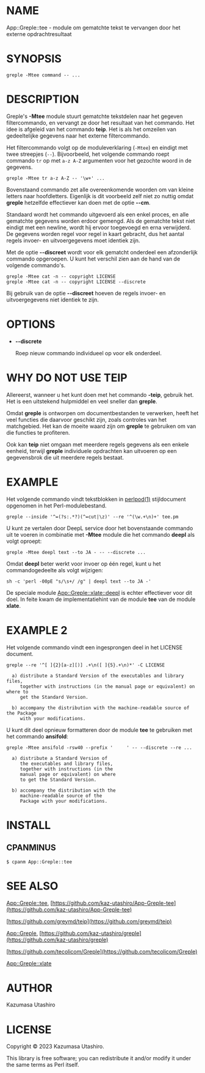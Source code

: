 # NAME

App::Greple::tee - module om gematchte tekst te vervangen door het externe opdrachtresultaat

# SYNOPSIS

    greple -Mtee command -- ...

# DESCRIPTION

Greple's **-Mtee** module stuurt gematchte tekstdelen naar het gegeven filtercommando, en vervangt ze door het resultaat van het commando. Het idee is afgeleid van het commando **teip**. Het is als het omzeilen van gedeeltelijke gegevens naar het externe filtercommando.

Het filtercommando volgt op de moduleverklaring (`-Mtee`) en eindigt met twee streepjes (`--`). Bijvoorbeeld, het volgende commando roept commando `tr` op met `a-z A-Z` argumenten voor het gezochte woord in de gegevens.

    greple -Mtee tr a-z A-Z -- '\w+' ...

Bovenstaand commando zet alle overeenkomende woorden om van kleine letters naar hoofdletters. Eigenlijk is dit voorbeeld zelf niet zo nuttig omdat **greple** hetzelfde effectiever kan doen met de optie **--cm**.

Standaard wordt het commando uitgevoerd als een enkel proces, en alle gematchte gegevens worden erdoor gemengd. Als de gematchte tekst niet eindigt met een newline, wordt hij ervoor toegevoegd en erna verwijderd. De gegevens worden regel voor regel in kaart gebracht, dus het aantal regels invoer- en uitvoergegevens moet identiek zijn.

Met de optie **--discreet** wordt voor elk gematcht onderdeel een afzonderlijk commando opgeroepen. U kunt het verschil zien aan de hand van de volgende commando's.

    greple -Mtee cat -n -- copyright LICENSE
    greple -Mtee cat -n -- copyright LICENSE --discrete

Bij gebruik van de optie **--discreet** hoeven de regels invoer- en uitvoergegevens niet identiek te zijn.

# OPTIONS

- **--discrete**

    Roep nieuw commando individueel op voor elk onderdeel.

# WHY DO NOT USE TEIP

Allereerst, wanneer u het kunt doen met het commando **-teip**, gebruik het. Het is een uitstekend hulpmiddel en veel sneller dan **greple**.

Omdat **greple** is ontworpen om documentbestanden te verwerken, heeft het veel functies die daarvoor geschikt zijn, zoals controles van het matchgebied. Het kan de moeite waard zijn om **greple** te gebruiken om van die functies te profiteren.

Ook kan **teip** niet omgaan met meerdere regels gegevens als een enkele eenheid, terwijl **greple** individuele opdrachten kan uitvoeren op een gegevensbrok die uit meerdere regels bestaat.

# EXAMPLE

Het volgende commando vindt tekstblokken in [perlpod(1)](http://man.he.net/man1/perlpod) stijldocument opgenomen in het Perl-modulebestand.

    greple --inside '^=(?s:.*?)(^=cut|\z)' --re '^(\w.+\n)+' tee.pm

U kunt ze vertalen door DeepL service door het bovenstaande commando uit te voeren in combinatie met **-Mtee** module die het commando **deepl** als volgt oproept:

    greple -Mtee deepl text --to JA - -- --discrete ...

Omdat **deepl** beter werkt voor invoer op één regel, kunt u het commandogedeelte als volgt wijzigen:

    sh -c 'perl -00pE "s/\s+/ /g" | deepl text --to JA -'

De speciale module [App::Greple::xlate::deepl](https://metacpan.org/pod/App%3A%3AGreple%3A%3Axlate%3A%3Adeepl) is echter effectiever voor dit doel. In feite kwam de implementatiehint van de module **tee** van de module **xlate**.

# EXAMPLE 2

Het volgende commando vindt een ingesprongen deel in het LICENSE document.

    greple --re '^[ ]{2}[a-z][)] .+\n([ ]{5}.+\n)*' -C LICENSE

      a) distribute a Standard Version of the executables and library files,
         together with instructions (in the manual page or equivalent) on where to
         get the Standard Version.
    
      b) accompany the distribution with the machine-readable source of the Package
         with your modifications.
    

U kunt dit deel opnieuw formatteren door de module **tee** te gebruiken met het commando **ansifold**:

    greple -Mtee ansifold -rsw40 --prefix '     ' -- --discrete --re ...

      a) distribute a Standard Version of
         the executables and library files,
         together with instructions (in the
         manual page or equivalent) on where
         to get the Standard Version.
    
      b) accompany the distribution with the
         machine-readable source of the
         Package with your modifications.
    

# INSTALL

## CPANMINUS

    $ cpanm App::Greple::tee

# SEE ALSO

[App::Greple::tee](https://metacpan.org/pod/App%3A%3AGreple%3A%3Atee), [https://github.com/kaz-utashiro/App-Greple-tee](https://github.com/kaz-utashiro/App-Greple-tee)

[https://github.com/greymd/teip](https://github.com/greymd/teip)

[App::Greple](https://metacpan.org/pod/App%3A%3AGreple), [https://github.com/kaz-utashiro/greple](https://github.com/kaz-utashiro/greple)

[https://github.com/tecolicom/Greple](https://github.com/tecolicom/Greple)

[App::Greple::xlate](https://metacpan.org/pod/App%3A%3AGreple%3A%3Axlate)

# AUTHOR

Kazumasa Utashiro

# LICENSE

Copyright © 2023 Kazumasa Utashiro.

This library is free software; you can redistribute it and/or modify
it under the same terms as Perl itself.

